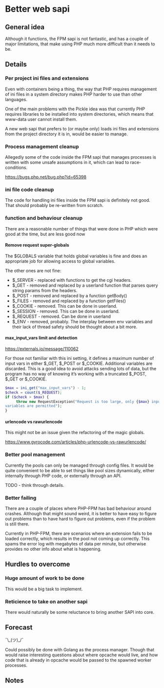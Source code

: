 # Better web sapi 

## General idea

Although it functions, the FPM sapi is not fantastic, and has a couple of major limitations, that make using PHP much more difficult than it needs to be.


## Details 

### Per project ini files and extensions

Even with containers being a thing, the way that PHP requires management of ini files in a system directory makes PHP harder to use than other languages.

One of the main problems with the Pickle idea was that currently PHP requires libraries to be installed into system directories, which means that www-data user cannot install them.

A new web sapi that prefers to (or maybe only) loads ini files and extensions from the project directory it is in, would be easier to manage.

### Process management cleanup

Allegedly some of the code inside the FPM sapi that manages processes is written with some unsafe assumptions in it, which can lead to race-conditions.

https://bugs.php.net/bug.php?id=65398

### ini file code cleanup

The code for handling ini files inside the FPM sapi is definitely not good. That should probably be re-written from scratch. 

### function and behaviour cleanup

There are a reasonable number of things that were done in PHP which were good at the time, but are less good now

#### Remove request super-globals

The $GLOBALS variable that holds global variables is fine and does an appropriate job for allowing access to global variables.

The other ones are not fine:

* $_SERVER - replaced with functions to get the cgi headers.
* $_GET - removed and replaced by a userland function that parses query string params from the headers.
* $_POST - removed and replaced by a function getBody()
* $_FILES - removed and replaced by a function getFiles()
* $_COOKIE - removed. This can be done in userland.
* $_SESSION - removed. This can be done in userland.
* $_REQUEST - removed. Can be done in userland
* $_ENV - removed, probably. The interplay between env variables and their lack of thread safety should be thought about a bit more.

#### max_input_vars limit and detection

https://externals.io/message/110062

For those not familiar with this ini setting, it defines a maximum number of input vars in either $_GET, $_POST or $_COOKIE. Additional variables are discarded. This is a good idea to avoid attacks sending lots of data, but the program has no way of knowing it’s working with a truncated $_POST, $_GET or $_COOKIE.


```php
$max = ini_get("max_input_vars") - 1;
$check = count($_REQUEST);
if ($check > $max) {
     throw new RequestException("Request is too large, only {$max} input
variables are permitted");
}
```

#### urlencode vs rawurlencode

This might not be an issue given the refactoring of the magic globals.

https://www.gyrocode.com/articles/php-urlencode-vs-rawurlencode/


### Better pool management

Currently the pools can only be managed through config files. It would be quite convenient to be able to set things like pool sizes dynamically, either internally through PHP code, or externally through an API.

TODO - think through details.


### Better failing

There are a couple of places where PHP-FPM has bad behaviour around crashes. Although that might sound weird, it is better to have easy to figure out problems than to have hard to figure out problems, even if the problem is still there.

Currently in PHP-FPM, there are scenarios where an extension fails to be loaded correctly, which results in the pool not coming up correctly. This spams the error log with megabytes of data per minute, but otherwise provides no other info about what is happening.


## Hurdles to overcome

### Huge amount of work to be done 

This would be a big task to implement.

### Reticience to take on another sapi

There would naturally be some reluctance to bring another SAPI into core.

## Forecast

¯\\\_(ツ)\_/¯

Could possibly be done with Golang as the process manager. Though that would raise interesting questions about where opcache would live, and how code that is already in opcache would be passed to the spawned worker processes.

## Notes



